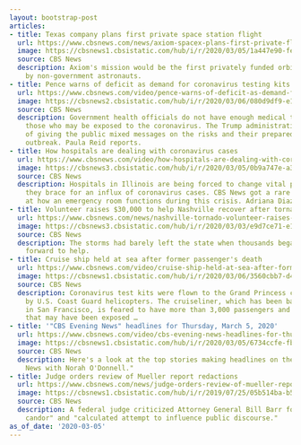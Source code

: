 ```yaml
---
layout: bootstrap-post
articles:
- title: Texas company plans first private space station flight
  url: https://www.cbsnews.com/news/axiom-spacex-plans-first-private-flight-international-space-station/
  image: https://cbsnews1.cbsistatic.com/hub/i/r/2020/03/05/1a447e90-fee1-4761-8ad2-469ce4574c5d/thumbnail/1200x630/c23e511511ec8d1db78fc4590e38bb4c/crewdragon-dock.jpg
  source: CBS News
  description: Axiom's mission would be the first privately funded orbital space flight
    by non-government astronauts.
- title: Pence warns of deficit as demand for coronavirus testing kits rises
  url: https://www.cbsnews.com/video/pence-warns-of-deficit-as-demand-for-coronavirus-testing-kits-rises/
  image: https://cbsnews2.cbsistatic.com/hub/i/r/2020/03/06/080d9df9-e110-41e3-bbad-2f6dfad1a6a9/thumbnail/1200x630/2dec4063d0904cead6d56201e012002f/0305-en-reid-2042161-640x360.jpg
  source: CBS News
  description: Government health officials do not have enough medical test kits for
    those who may be exposed to the coronavirus. The Trump administration is accused
    of giving the public mixed messages on the risks and their preparedness of the
    outbreak. Paula Reid reports.
- title: How hospitals are dealing with coronavirus cases
  url: https://www.cbsnews.com/video/how-hospitals-are-dealing-with-coronavirus-cases/
  image: https://cbsnews3.cbsistatic.com/hub/i/r/2020/03/05/0b9a747e-a388-499a-adff-87b983b327fd/thumbnail/1200x630/19dae2b810560a2162962b2d6d3781b6/0305-en-diaz-2042156-640x360.jpg
  source: CBS News
  description: Hospitals in Illinois are being forced to change vital procedures as
    they brace for an influx of coronavirus cases. CBS News got a rare inside look
    at how an emergency room functions during this crisis. Adriana Diaz reports.
- title: Volunteer raises $30,000 to help Nashville recover after tornado
  url: https://www.cbsnews.com/news/nashville-tornado-volunteer-raises-money-community-recovers/
  image: https://cbsnews3.cbsistatic.com/hub/i/r/2020/03/03/e9d7ce71-e16f-42b0-b355-40ce179841d9/thumbnail/1200x630/ca3a9a6218afe5f4de70d7d30465f12c/gettyimages-1204909290.jpg
  source: CBS News
  description: The storms had barely left the state when thousands began stepping
    forward to help.
- title: Cruise ship held at sea after former passenger's death
  url: https://www.cbsnews.com/video/cruise-ship-held-at-sea-after-former-passengers-death/
  image: https://cbsnews1.cbsistatic.com/hub/i/r/2020/03/06/3560cbb7-d4be-4a89-8d80-dddc3fdae8dd/thumbnail/1200x630/c2ecb9beef6060513c582781d82784b3/0305-en-yuccas-2042241-640x360.jpg
  source: CBS News
  description: Coronavirus test kits were flown to the Grand Princess cruise ship
    by U.S. Coast Guard helicopters. The cruiseliner, which has been banned from docking
    in San Francisco, is feared to have more than 3,000 passengers and crew onboard
    that may have been exposed …
- title: '"CBS Evening News" headlines for Thursday, March 5, 2020'
  url: https://www.cbsnews.com/video/cbs-evening-news-headlines-for-thursday-march-5-2020/
  image: https://cbsnews1.cbsistatic.com/hub/i/r/2020/03/05/6734ccfe-fbf6-42b6-acd4-33712cc576bb/thumbnail/1200x630/9bab7ff4bedd65316d4be2973eb05fb5/0305-en-headlines-2042133-640x360.jpg
  source: CBS News
  description: Here's a look at the top stories making headlines on the "CBS Evening
    News with Norah O'Donnell."
- title: Judge orders review of Mueller report redactions
  url: https://www.cbsnews.com/news/judge-orders-review-of-mueller-report-redactions/
  image: https://cbsnews1.cbsistatic.com/hub/i/r/2019/07/25/05b514ba-b5bf-4f6a-a26e-6dfc96e5cf60/thumbnail/1200x630/164d373bb8973023c4599a021d7259dd/cbsn-fusion-takeaways-from-yesterdays-historic-mueller-hearings-thumbnail-1898096-640x360.jpg
  source: CBS News
  description: A federal judge criticized Attorney General Bill Barr for "lack of
    candor" and "calculated attempt to influence public discourse."
as_of_date: '2020-03-05'
---
```


